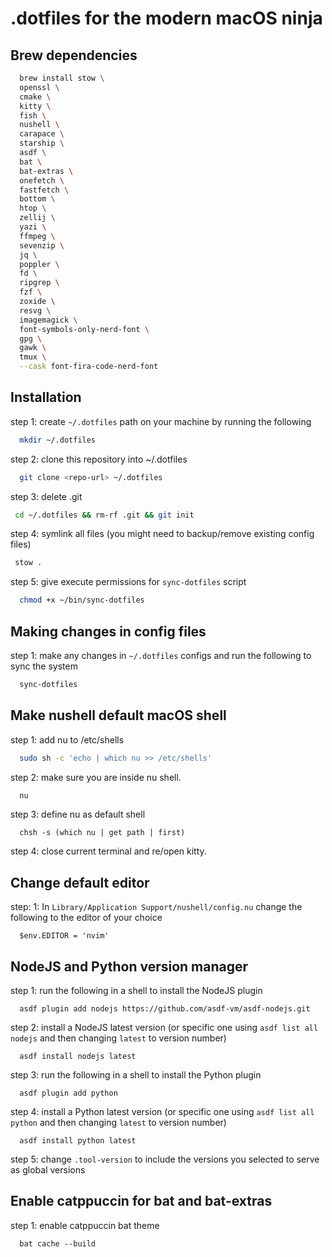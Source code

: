 # .dotfiles for the modern macOS ninja

## Brew dependencies

```bash
  brew install stow \
  openssl \
  cmake \
  kitty \
  fish \
  nushell \
  carapace \
  starship \
  asdf \
  bat \
  bat-extras \
  onefetch \
  fastfetch \
  bottom \
  htop \
  zellij \
  yazi \
  ffmpeg \
  sevenzip \
  jq \
  poppler \
  fd \
  ripgrep \
  fzf \
  zoxide \
  resvg \
  imagemagick \
  font-symbols-only-nerd-font \
  gpg \
  gawk \
  tmux \
  --cask font-fira-code-nerd-font

```

## Installation

step 1: create `~/.dotfiles` path on your machine by running the following

```bash
  mkdir ~/.dotfiles
```

step 2: clone this repository into ~/.dotfiles

```bash
  git clone <repo-url> ~/.dotfiles
```

step 3: delete .git

```bash
 cd ~/.dotfiles && rm-rf .git && git init
```

step 4: symlink all files (you might need to backup/remove existing config files)

```bash
 stow .
```

step 5: give execute permissions for `sync-dotfiles` script

```bash
  chmod +x ~/bin/sync-dotfiles
```

## Making changes in config files

step 1: make any changes in `~/.dotfiles` configs and run the following to sync the system

```bash
  sync-dotfiles
```

## Make nushell default macOS shell

step 1: add nu to /etc/shells

```bash
  sudo sh -c 'echo | which nu >> /etc/shells'
```

step 2: make sure you are inside nu shell.

```bash
  nu
```

step 3: define nu as default shell

```nu
  chsh -s (which nu | get path | first)
```

step 4: close current terminal and re/open kitty.

## Change default editor

step: 1: In `Library/Application Support/nushell/config.nu` change the following to the editor of your choice

```nu
  $env.EDITOR = 'nvim'
```

## NodeJS and Python version manager

step 1: run the following in a shell to install the NodeJS plugin

```nu
  asdf plugin add nodejs https://github.com/asdf-vm/asdf-nodejs.git
```

step 2: install a NodeJS latest version (or specific one using `asdf list all nodejs` and then changing `latest` to version number)

```nu
  asdf install nodejs latest
```

step 3: run the following in a shell to install the Python plugin

```nu
  asdf plugin add python
```

step 4: install a Python latest version (or specific one using `asdf list all python` and then changing `latest` to version number)

```nu
  asdf install python latest
```

step 5: change `.tool-version` to include the versions you selected to serve as global versions

## Enable catppuccin for bat and bat-extras

step 1: enable catppuccin bat theme

```nu
  bat cache --build
```
